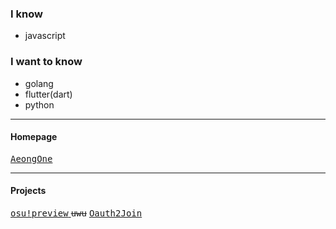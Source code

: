 <h3>I know</h3>

- javascript

<h3>I want to know</h3>

- golang
- flutter(dart)
- python

<hr />

<h4>Homepage</h4>

<a href="//aeong.one">
  <kbd>AeongOne</kbd>
</a>

<hr />

<h4>Projects</h4>

<a href="//osu.pages.dev">
  <kbd>osu!preview</kbd>
</a>
<!-- <a href=""> -->
  <kbd><s>uwu</s></kbd>
<a href="//github.com/aeongdesu/Oauth2Join">
  <kbd>Oauth2Join</kbd>
</a>
